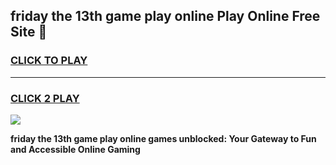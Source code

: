 
## friday the 13th game play online Play Online Free Site 👋
<h3>
<a href="https://download.freeplayer.one?title=friday_the_13th_game_play_online&ref=21F">CLICK TO PLAY</a></h3>
<hr>

<h3>
<a href="https://download.freeplayer.one?title=friday_the_13th_game_play_online&ref=21F">CLICK 2 PLAY</a>
  
</h3>

<a href="https://download.freeplayer.one?title=friday_the_13th_game_play_online&ref=21F"><img src="https://cdnb.artstation.com/p/assets/images/images/032/539/853/original/anto-thomas-button-gif.gif"></a>


**friday the 13th game play online games unblocked: Your Gateway to Fun and Accessible Online Gaming**
